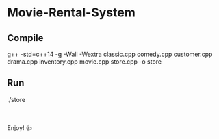 # Movie-Rental-System
## Compile
g++ -std=c++14 -g -Wall -Wextra classic.cpp comedy.cpp customer.cpp drama.cpp inventory.cpp movie.cpp store.cpp -o store

## Run
./store

<br><br>
Enjoy! :+1:
